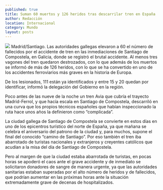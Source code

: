 ```yaml
---
published: true
title: Suman 60 muertos y 126 heridos tras descarrilar tren en España
author: Redacción
location: Internacional
category: Mundo
layout: posts
---
```


![](http://i.imgur.com/yPJlobwm.jpg)
Madrid/Santiago. Las autoridades gallegas elevaron a 60 el número de fallecidos por el accidente de tren en las inmediaciones de Santiago de Compostela, en Galicia, donde se registró el brutal accidente. Al menos tres vagones del tren quedaron destrozados, con lo que además de los muertos se informó de más de 126 heridos, con lo que se ha convertido en uno de los accidentes ferroviarios más graves en la historia de Europa.

De los lesionados, 111 están ya identificados y entre 15 y 20 quedan por identificar, informó la delegación del Gobierno en la región.

Poco antes de las nueve de la noche un tren Avia que cubría el trayecto Madrid-Ferrol, y que hacía escala en Santiago de Compostela, descarriló en una curva que los propios técnicos españoles que habían inspeccionado la ruta hace unos años la definieron como “complicada”.

La ciudad gallega de Santiago de Compostela se convierte en estos días en uno de los epicentros turístico del norte de España, ya que mañana se celebra el aniversario del patrono de la ciudad y, para muchos, supone el final del conocido “camino de Santiago”. Por eso también el tren iba abarrotado de turistas nacionales y extranjeros y creyentes católicos que acudían a la misa del día de Santiago de Compostela.

Pero al margen de que la ciudad estaba abarrotada de turistas, en pocas horas se apoderó el caos ante el grave accidente y de inmediato se solicitaron donadores de sangre de manera urgente, ya que las autoridades sanitarias estaban superadas por el alto número de heridos y de fallecidos, que podrían aumentar en las próximas horas ante la situación extremadamente grave de decenas de hospitalizados.

 
